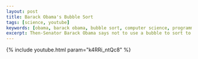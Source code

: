 ```yaml
---
layout: post
title: Barack Obama's Bubble Sort
tags: [science, youtube]
keywords: [obama, barack obama, bubble sort, computer science, programming]
excerpt: Then-Senator Barack Obama says not to use a bubble to sort to a million 32-bit integers.
---
```


{% include youtube.html param="k4RRi_ntQc8" %}
